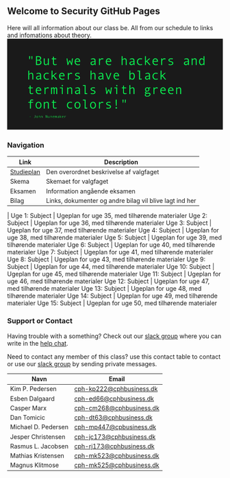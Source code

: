## Welcome to Security GitHub Pages

Here will all information about our class be. All from our schedule to links and infomations about theory. 
![Reasons](./Picture.png)

### Navigation

Link | Description
------------ | -------------
[Studieplan](./pages/studieplan.md) | Den overordnet beskrivelse af valgfaget
Skema | Skemaet for valgfaget
Eksamen | Information angående eksamen
Bilag | Links, dokumenter og andre bilag vil blive lagt ind her
 | 
Uge 1: Subject | Ugeplan for uge 35, med tilhørende materialer
Uge 2: Subject | Ugeplan for uge 36, med tilhørende materialer
Uge 3: Subject | Ugeplan for uge 37, med tilhørende materialer
Uge 4: Subject | Ugeplan for uge 38, med tilhørende materialer
Uge 5: Subject | Ugeplan for uge 39, med tilhørende materialer
Uge 6: Subject | Ugeplan for uge 40, med tilhørende materialer
Uge 7: Subject | Ugeplan for uge 41, med tilhørende materialer
Uge 8: Subject | Ugeplan for uge 43, med tilhørende materialer
Uge 9: Subject | Ugeplan for uge 44, med tilhørende materialer
Uge 10: Subject | Ugeplan for uge 45, med tilhørende materialer
Uge 11: Subject | Ugeplan for uge 46, med tilhørende materialer
Uge 12: Subject | Ugeplan for uge 47, med tilhørende materialer
Uge 13: Subject | Ugeplan for uge 48, med tilhørende materialer
Uge 14: Subject | Ugeplan for uge 49, med tilhørende materialer
Uge 15: Subject | Ugeplan for uge 50, med tilhørende materialer

### Support or Contact

Having trouble with a something? Check out our [slack group](https://datamatiker-security.slack.com/) where you can write in the [help chat](https://app.slack.com/client/TMGKRJMJR/CM58R2AKD).

Need to contact any member of this class? use this contact table to contact or use our [slack group](https://datamatiker-security.slack.com/) by sending private messages.

Navn | Email
------------ | -------------
Kim P. Pedersen |cph-kp222@cphbusiness.dk
Esben Dalgaard | cph-ed66@cphbusiness.dk
Casper Marx | cph-cm268@cphbusiness.dk
Dan Tomicic | cph-dt63@cphbusiness.dk
Michael D. Pedersen | cph-mp447@cpbusiness.dk
Jesper Christensen | cph-jc173@cphbusiness.dk
Rasmus L. Jacobsen | cph-rj173@cphbusiness.dk
Mathias Kristensen | cph-mk523@cphbusiness.dk
Magnus Klitmose | cph-mk525@cphbusiness.dk
